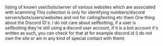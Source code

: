 listing of known user/bots/server of various websites which are associated with scamming
This collection is only for identifying numbers/discord servers/bots/users/websites and not for calling/texting etc them
One thing about the Discord ID's: I do not care about selfbotting, if a user is selfbotting they're still using a discord user account, if it is a bot account it's written as such, you can check for that at for example discord.id (i do not own the site or am in any kind of special contact with them)
